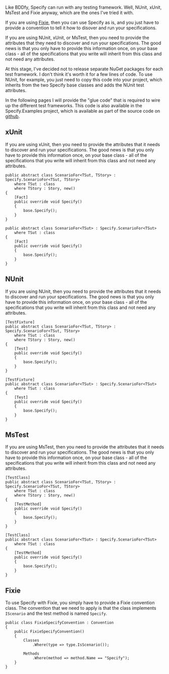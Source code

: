 Like BDDfy, Specify can run with any testing framework. Well, NUnit, xUnit, MsTest and Fixie anyway, which are the ones I've tried it with. 

If you are using [Fixie](http://fixie.github.io/), then you can use Specify as is, and you just have to provide a convention to tell it how to disover and run your specifications.

If you are using NUnit, xUnit, or MsTest, then you need to provide the attributes that they need to discover and run your specifications. The good news is that you only have to provide this information once, on your base class - all of the specifications that you write will inherit from this class and not need any attributes. 

At this stage, I've decided not to release separate NuGet packages for each test framework. I don't think it's worth it for a few lines of code. To use NUnit, for example, you just need to copy this code into your project, which inherits from the two Specify base classes and adds the NUnit test attributes.

In the following pages I will provide the "glue code" that is required to wire up the different test frameworks. This code is also available in the Specify.Examples project, which is available as part of the source code on [github](https://github.com/mwhelan/Specify/tree/master/src/Specify.Examples).

## xUnit
If you are using xUnit, then you need to provide the attributes that it needs to discover and run your specifications. The good news is that you only have to provide this information once, on your base class - all of the specifications that you write will inherit from this class and not need any attributes.

	public abstract class ScenarioFor<TSut, TStory> : Specify.ScenarioFor<TSut, TStory>
	    where TSut : class
	    where TStory : Story, new()
	{
	    [Fact]
	    public override void Specify()
	    {
	        base.Specify();
	    }
	}
	
	public abstract class ScenarioFor<TSut> : Specify.ScenarioFor<TSut>
	    where TSut : class
	{
	    [Fact]
	    public override void Specify()
	    {
	        base.Specify();
	    }
	}

## NUnit
If you are using NUnit, then you need to provide the attributes that it needs to discover and run your specifications. The good news is that you only have to provide this information once, on your base class - all of the specifications that you write will inherit from this class and not need any attributes.

	[TestFixture]
	public abstract class ScenarioFor<TSut, TStory> : Specify.ScenarioFor<TSut, TStory>
	    where TSut : class
	    where TStory : Story, new()
	{
	    [Test]
	    public override void Specify()
	    {
	        base.Specify();
	    }
	}
	
	[TestFixture]
	public abstract class ScenarioFor<TSut> : Specify.ScenarioFor<TSut> 
	    where TSut : class
	{
	    [Test]
	    public override void Specify()
	    {
	        base.Specify();
	    }
	}

## MsTest
If you are using MsTest, then you need to provide the attributes that it needs to discover and run your specifications. The good news is that you only have to provide this information once, on your base class - all of the specifications that you write will inherit from this class and not need any attributes.

	[TestClass]
	public abstract class ScenarioFor<TSut, TStory> : Specify.ScenarioFor<TSut, TStory>
	    where TSut : class
	    where TStory : Story, new()
	{
	    [TestMethod]
	    public override void Specify()
	    {
	        base.Specify();
	    }
	}

	[TestClass]
	public abstract class ScenarioFor<TSut> : Specify.ScenarioFor<TSut>
	    where TSut : class
	{
	    [TestMethod]
	    public override void Specify()
	    {
	        base.Specify();
	    }
	}

## Fixie
To use Specify with Fixie, you simply have to provide a Fixie convention class. The convention that we need to apply is that the class implements `IScenario` and the test method is named `Specify`.

	public class FixieSpecifyConvention : Convention
	{
	    public FixieSpecifyConvention()
	    {
	        Classes
	            .Where(type => type.IsScenario());
	
	        Methods
	            .Where(method => method.Name == "Specify");
	    }
	}
